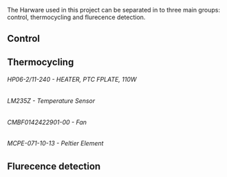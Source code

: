 The Harware used in this project can be separated in to three main groups: control, thermocycling and flurecence detection. 

## Control
## Thermocycling
###### HP06-2/11-240 -  HEATER, PTC FPLATE, 110W
###### LM235Z -  Temperature Sensor
###### CMBF0142422901-00 -  Fan
###### MCPE-071-10-13 -  Peltier Element

## Flurecence detection

